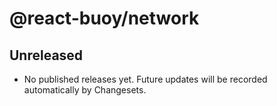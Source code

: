 # @react-buoy/network

## Unreleased

- No published releases yet. Future updates will be recorded automatically by Changesets.
